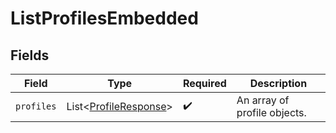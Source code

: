 # ListProfilesEmbedded


## Fields

| Field                                                                | Type                                                                 | Required                                                             | Description                                                          |
| -------------------------------------------------------------------- | -------------------------------------------------------------------- | -------------------------------------------------------------------- | -------------------------------------------------------------------- |
| `profiles`                                                           | List\<[ProfileResponse](../../models/components/ProfileResponse.md)> | :heavy_check_mark:                                                   | An array of profile objects.                                         |